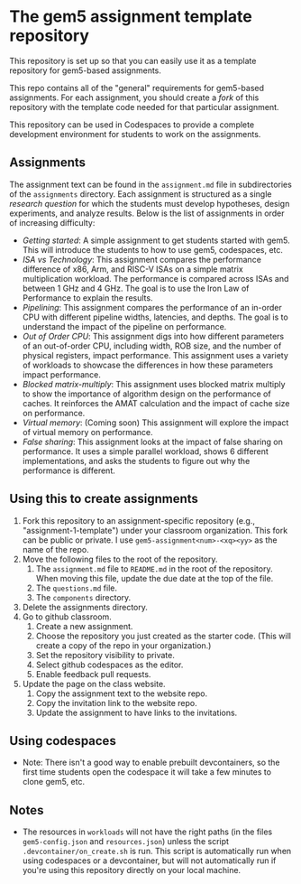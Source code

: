 # The gem5 assignment template repository

This repository is set up so that you can easily use it as a template repository for gem5-based assignments.

This repo contains all of the "general" requirements for gem5-based assignments.
For each assignment, you should create a *fork* of this repository with the template code needed for that particular assignment.

This repository can be used in Codespaces to provide a complete development environment for students to work on the assignments.

## Assignments

The assignment text can be found in the `assignment.md` file in subdirectories of the `assignments` directory.
Each assignment is structured as a single *research question* for which the students must develop hypotheses, design experiments, and analyze results.
Below is the list of assignments in order of increasing difficulty:

- *Getting started*: A simple assignment to get students started with gem5. This will introduce the students to how to use gem5, codespaces, etc.
- *ISA vs Technology*: This assignment compares the performance difference of x86, Arm, and RISC-V ISAs on a simple matrix multiplication workload. The performance is compared across ISAs and between 1 GHz and 4 GHz. The goal is to use the Iron Law of Performance to explain the results.
- *Pipelining*: This assignment compares the performance of an in-order CPU with different pipeline widths, latencies, and depths. The goal is to understand the impact of the pipeline on performance.
- *Out of Order CPU*: This assignment digs into how different parameters of an out-of-order CPU, including width, ROB size, and the number of physical registers, impact performance. This assignment uses a variety of workloads to showcase the differences in how these parameters impact performance.
- *Blocked matrix-multiply*: This assignment uses blocked matrix multiply to show the importance of algorithm design on the performance of caches. It reinforces the AMAT calculation and the impact of cache size on performance.
- *Virtual memory*: (Coming soon) This assignment will explore the impact of virtual memory on performance.
- *False sharing*: This assignment looks at the impact of false sharing on performance. It uses a simple parallel workload, shows 6 different implementations, and asks the students to figure out why the performance is different.

## Using this to create assignments

1. Fork this repository to an assignment-specific repository (e.g., "assignment-1-template") under your classroom organization. This fork can be public or private.
I use `gem5-assignment<num>-<xq><yy>` as the name of the repo.
2. Move the following files to the root of the repository.
   1. The `assignment.md` file to `README.md` in the root of the repository. When moving this file, update the due date at the top of the file.
   2. The `questions.md` file.
   3. The `components` directory.
3. Delete the assignments directory.
4. Go to github classroom.
   1. Create a new assignment.
   2. Choose the repository you just created as the starter code. (This will create a copy of the repo in your organization.)
   3. Set the repository visibility to private.
   4. Select github codespaces as the editor.
   5. Enable feedback pull requests.
5. Update the page on the class website.
   1. Copy the assignment text to the website repo.
   2. Copy the invitation link to the website repo.
   3. Update the assignment to have links to the invitations.

## Using codespaces

- Note: There isn't a good way to enable prebuilt devcontainers, so the first time students open the codespace it will take a few minutes to clone gem5, etc.

## Notes

- The resources in `workloads` will not have the right paths (in the files `gem5-config.json` and `resources.json`) unless the script `.devcontainer/on_create.sh` is run. This script is automatically run when using codespaces or a devcontainer, but will not automatically run if you're using this repository directly on your local machine.
